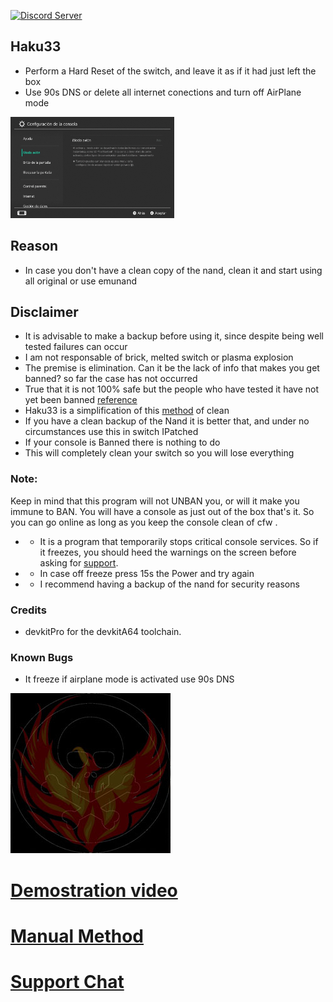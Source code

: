<a href="https://discord.io/myrincon"><img src="https://discordapp.com/api/guilds/516631805621960704/embed.png" alt="Discord Server" /></a>

## Haku33
* Perform a Hard Reset of the switch, and leave it as if it had just left the box
* Use 90s DNS or delete all internet conections and turn off AirPlane mode

<a href="https://raw.githubusercontent.com/StarDustCFW/Haku33/master/Howto.gif"><img src="Howto.gif" alt="Discord Server" height="162" width="262"/></a>

## Reason
* In case you don't have a clean copy of the nand, clean it and start using all original or use emunand

## Disclaimer
* It is advisable to make a backup before using it, since despite being well tested failures can occur
* I am not responsable of brick, melted switch or plasma explosion 
* The premise is elimination. Can it be the lack of info that makes you get banned? so far the case has not occurred
* True that it is not 100% safe but the people who have tested it have not yet been banned [reference](https://youtu.be/9jV8iN7LJPY?list=PLNawpCFHdbXY-ZgF43vEJBk2IoweJfAlm)
* Haku33 is a simplification of this [method](https://youtu.be/9jV8iN7LJPY?list=PLNawpCFHdbXY-ZgF43vEJBk2IoweJfAlm) of clean
* If you have a clean backup of the Nand it is better that, and under no circumstances use this in switch IPatched
* If your console is Banned there is nothing to do
* This will completely clean your switch so you will lose everything


### Note:
Keep in mind that this program will not UNBAN you, or will it make you immune to BAN.
You will have a console as just out of the box that's it.
So you can go online as long as you keep the console clean of cfw .
* * It is a program that temporarily stops critical console services.
So if it freezes, you should heed the warnings on the screen before asking for [support](https://discord.io/myrincon).
* * In case off freeze press 15s the Power and try again 
* * I recommend having a backup of the nand for security reasons


### Credits
* devkitPro for the devkitA64 toolchain.

### Known Bugs
* It freeze  if airplane mode is activated use 90s DNS

<a href="https://discord.io/myrincon"><img src="icon.jpg" alt="Discord Server" /></a>

# [Demostration video](https://youtu.be/X1VpT3DwN-E)
# [Manual Method](https://youtu.be/9jV8iN7LJPY?list=PLNawpCFHdbXY-ZgF43vEJBk2IoweJfAlm)
# [Support Chat](https://discord.io/myrincon)
